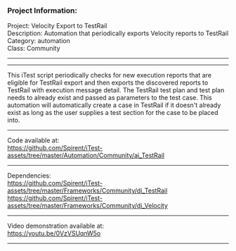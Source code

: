 ### Project Information:
Project: Velocity Export to TestRail  
Description: Automation that periodically exports Velocity reports to TestRail  
Category: automation  
Class: Community  
  
___
  
___
This iTest script periodically checks for new execution reports that are eligible for TestRail export and then exports the discovered reports to TestRail with execution message detail. The TestRail test plan and test plan needs to already exist and passed as parameters to the test case. This automation will automatically create a case in TestRail if it doesn't already exist as long as the user supplies a test section for the case to be placed into.  
  
___
Code available at:  
https://github.com/Spirent/iTest-assets/tree/master/Automation/Community/ai_TestRail  
  
___
Dependencies:  
https://github.com/Spirent/iTest-assets/tree/master/Frameworks/Community/di_TestRail  
https://github.com/Spirent/iTest-assets/tree/master/Frameworks/Community/di_Velocity  
  
___
Video demonstration available at:  
https://youtu.be/0VzVSUqnW5o  
  
___

